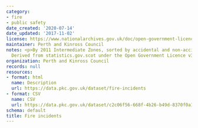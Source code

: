 ```yaml
---
category:
- fire
- public safety
date_created: '2020-07-14'
date_updated: '2017-11-02'
license: https://www.nationalarchives.gov.uk/doc/open-government-licence/version/3/
maintainer: Perth and Kinross Council
notes: <p>By 2011 Intermediate Zones, sorted by accidental and non-accidental fires.
  Derived from statistics.gov.scot under the Open Government Licence v3.0</p>
organization: Perth and Kinross Council
records: null
resources:
- format: html
  name: Description
  url: https://data.pkc.gov.uk/dataset/fire-incidents
- format: CSV
  name: CSV
  url: https://data.pkc.gov.uk/dataset/c2c06f56-668f-4b26-b49d-8370f0a16d85/resource/4c5e3768-380e-4673-a4d3-7a0a2330dc41/download/f71b5650-b357-4b49-b21e-44198834574d.csv
schema: default
title: Fire incidents
---
```

